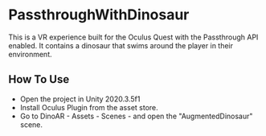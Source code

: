 # PassthroughWithDinosaur
This is a VR experience built for the Oculus Quest with the Passthrough API enabled. It contains a dinosaur that swims around the player in their environment.

## How To Use
* Open the project in Unity 2020.3.5f1
* Install Oculus Plugin from the asset store.
* Go to DinoAR - Assets - Scenes - and open the "AugmentedDinosaur" scene.